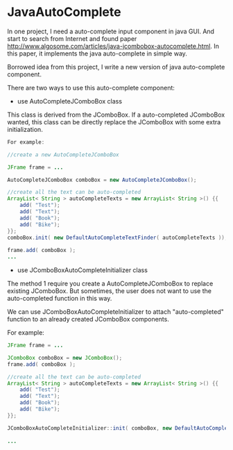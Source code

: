 JavaAutoComplete
================
In one project, I need a auto-complete input component in java GUI. And start to search from Internet and found paper http://www.algosome.com/articles/java-jcombobox-autocomplete.html. In this paper, it implements the java auto-complete in simple way.

Borrowed idea from this project, I write a new version of java auto-complete component.

There are two ways to use this auto-complete component:

* use AutoCompleteJComboBox class

This class is derived from the JComboBox. If a auto-completed JComboBox wanted, this class can be directly replace the JComboBox with some extra initialization.
```java
For example:

//create a new AutoCompleteJComboBox

JFrame frame = ...

AutoCompleteJComboBox comboBox = new AutoCompleteJComboBox();

//create all the text can be auto-completed
ArrayList< String > autoCompleteTexts = new ArrayList< String >() {{
	add( "Test");
	add( "Text");
	add( "Book");
	add( "Bike");
}};
comboBox.init( new DefaultAutoCompleteTextFinder( autoCompleteTexts ));
 
frame.add( comboBox );
...
```

* use JComboBoxAutoCompleteInitializer class

The method 1 require you create a AutoCompleteJComboBox to replace existing JComboBox. But sometimes, the user does not want to use the auto-completed function in this way.

We can use JComboBoxAutoCompleteInitializer to attach "auto-completed" function to an already created JComboBox components.

For example:

```java
JFrame frame = ...

JComboBox comboBox = new JComboBox();
frame.add( comboBox );

//create all the text can be auto-completed
ArrayList< String > autoCompleteTexts = new ArrayList< String >() {{
	add( "Test");
	add( "Text");
	add( "Book");
	add( "Bike");
}};

JComboBoxAutoCompleteInitializer::init( comboBox, new DefaultAutoCompleteTextFinder( autoCompleteTexts ) );
 
...
```
